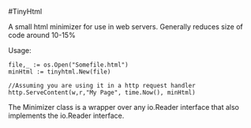 #TinyHtml

A small html minimizer for use in web servers. Generally reduces size of code around 10-15%

Usage:

	file,_ := os.Open("Somefile.html")
	minHtml := tinyhtml.New(file)

	//Assuming you are using it in a http request handler
	http.ServeContent(w,r,"My Page", time.Now(), minHtml)

The Minimizer class is a wrapper over any io.Reader interface that also implements the io.Reader interface.
